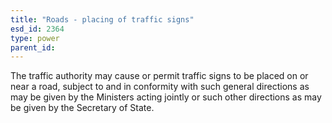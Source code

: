 ```yaml
---
title: "Roads - placing of traffic signs"
esd_id: 2364
type: power
parent_id:  
---
```


The traffic authority may cause or permit traffic signs to be placed on or near a road, subject to and in conformity with such general directions as may be given by the Ministers acting jointly or such other directions as may be given by the Secretary of State.

